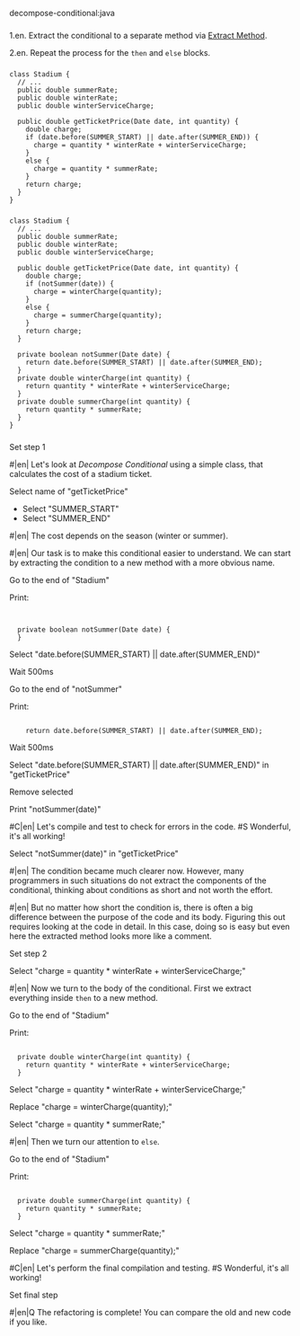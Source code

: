 decompose-conditional:java

###

1.en. Extract the conditional to a separate method via <a href="/extract-method">Extract Method</a>.


2.en. Repeat the process for the <code>then</code> and <code>else</code> blocks.




###

```
class Stadium {
  // ...
  public double summerRate;
  public double winterRate;
  public double winterServiceCharge;

  public double getTicketPrice(Date date, int quantity) {
    double charge;
    if (date.before(SUMMER_START) || date.after(SUMMER_END)) {
      charge = quantity * winterRate + winterServiceCharge;
    }
    else {
      charge = quantity * summerRate;
    }
    return charge;
  }
}
```

###

```
class Stadium {
  // ...
  public double summerRate;
  public double winterRate;
  public double winterServiceCharge;

  public double getTicketPrice(Date date, int quantity) {
    double charge;
    if (notSummer(date)) {
      charge = winterCharge(quantity);
    }
    else {
      charge = summerCharge(quantity);
    }
    return charge;
  }

  private boolean notSummer(Date date) {
    return date.before(SUMMER_START) || date.after(SUMMER_END);
  }
  private double winterCharge(int quantity) {
    return quantity * winterRate + winterServiceCharge;
  }
  private double summerCharge(int quantity) {
    return quantity * summerRate;
  }
}
```

###

Set step 1


#|en| Let's look at <i>Decompose Conditional</i> using a simple class, that calculates the cost of a stadium ticket.


Select name of "getTicketPrice"
+ Select "SUMMER_START"
+ Select "SUMMER_END"


#|en| The cost depends on the season (winter or summer).



#|en| Our task is to make this conditional easier to understand. We can start by extracting the condition to a new method with a more obvious name.


Go to the end of "Stadium"

Print:
```


  private boolean notSummer(Date date) {
  }
```

Select "date.before(SUMMER_START) || date.after(SUMMER_END)"

Wait 500ms

Go to the end of "notSummer"

Print:
```

    return date.before(SUMMER_START) || date.after(SUMMER_END);
```

Wait 500ms

Select "date.before(SUMMER_START) || date.after(SUMMER_END)" in "getTicketPrice"

Remove selected

Print "notSummer(date)"



#C|en| Let's compile and test to check for errors in the code.
#S Wonderful, it's all working!


Select "notSummer(date)" in "getTicketPrice"


#|en| The condition became much clearer now. However, many programmers in such situations do not extract the components of the conditional, thinking about conditions as short and not worth the effort.



#|en| But no matter how short the condition is, there is often a big difference between the purpose of the code and its body. Figuring this out requires looking at the code in detail. In this case, doing so is easy but even here the extracted method looks more like a comment.


Set step 2

Select "charge = quantity * winterRate + winterServiceCharge;"


#|en| Now we turn to the body of the conditional. First we extract everything inside <code>then</code> to a new method.


Go to the end of "Stadium"

Print:
```

  private double winterCharge(int quantity) {
    return quantity * winterRate + winterServiceCharge;
  }
```

Select "charge = quantity * winterRate + winterServiceCharge;"

Replace "charge = winterCharge(quantity);"


Select "charge = quantity * summerRate;"


#|en| Then we turn our attention to <code>else</code>.



Go to the end of "Stadium"

Print:
```

  private double summerCharge(int quantity) {
    return quantity * summerRate;
  }
```

Select "charge = quantity * summerRate;"

Replace "charge = summerCharge(quantity);"


#C|en| Let's perform the final compilation and testing.
#S Wonderful, it's all working!


Set final step


#|en|Q The refactoring is complete! You can compare the old and new code if you like.
